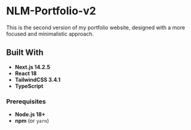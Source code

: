 # NLM-Portfolio-v2

This is the second version of my portfolio website, designed with a more focused and minimalistic approach.

## Built With

- **Next.js 14.2.5**
- **React 18**
- **TailwindCSS 3.4.1**
- **TypeScript**

### Prerequisites

- **Node.js 18+**
- **npm** (or `yarn`)
